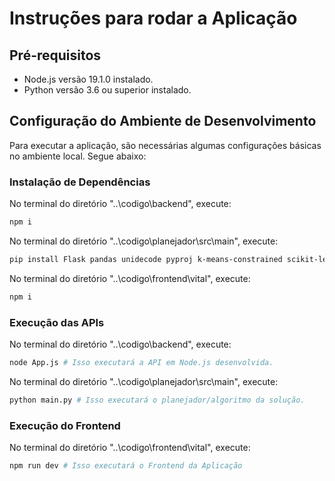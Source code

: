 # Instruções para rodar a Aplicação
## Pré-requisitos
- Node.js versão 19.1.0 instalado.
- Python versão 3.6 ou superior instalado.

## Configuração do Ambiente de Desenvolvimento
Para executar a aplicação, são necessárias algumas configurações básicas no ambiente local. Segue abaixo:

### Instalação de Dependências
No terminal do diretório "..\codigo\backend", execute:
```bash
npm i 
```
No terminal do diretório "..\codigo\planejador\src\main", execute:
```bash
pip install Flask pandas unidecode pyproj k-means-constrained scikit-learn openpyxl
```
No terminal do diretório "..\codigo\frontend\vital", execute:
```bash
npm i
```
### Execução das APIs

No terminal do diretório "..\codigo\backend", execute:
```bash
node App.js # Isso executará a API em Node.js desenvolvida.
```

No terminal do diretório "..\codigo\planejador\src\main", execute:
```bash
python main.py # Isso executará o planejador/algoritmo da solução.
```

### Execução do Frontend

No terminal do diretório "..\codigo\frontend\vital", execute:
```bash
npm run dev # Isso executará o Frontend da Aplicação
```


